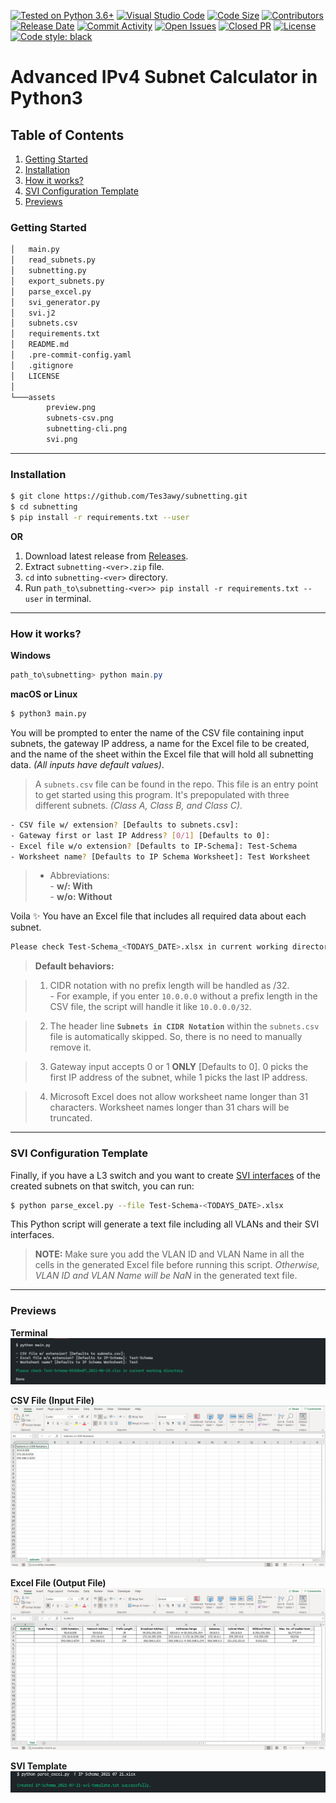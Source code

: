 [![Tested on Python 3.6+](https://img.shields.io/badge/Python%203.6+-blue.svg?logo=python&logoColor=white)](https://www.python.org/downloads)
[![Visual Studio Code](https://img.shields.io/badge/1.57.1-blue.svg?logo=visual-studio-code)](https://code.visualstudio.com/)
[![Code Size](https://img.shields.io/github/languages/code-size/Tes3awy/subnetting?color=green)](https://github.com/Tes3awy/subnetting)
[![Contributors](https://img.shields.io/github/contributors/Tes3awy/subnetting)](https://github.com/Tes3awy/subnetting/graphs/contributors)
[![Release Date](https://img.shields.io/github/release-date/Tes3awy/subnetting)](https://github.com/Tes3awy/subnetting/releases)
[![Commit Activity](https://img.shields.io/github/commit-activity/m/Tes3awy/subnetting)](https://github.com/Tes3awy/subnetting/commits/main)
[![Open Issues](https://img.shields.io/github/issues/Tes3awy/subnetting)](https://github.com/Tes3awy/subnetting/issues)
[![Closed PR](https://img.shields.io/github/issues-pr-closed/Tes3awy/subnetting)](https://github.com/Tes3awy/subnetting/pulls?q=is%3Apr+is%3Aclosed)
[![License](https://img.shields.io/github/license/Tes3awy/subnetting)](https://github.com/Tes3awy/subnetting/blob/main/LICENSE)
[![Code style: black](https://img.shields.io/badge/code%20style-black-000000.svg)](https://github.com/psf/black)

# Advanced IPv4 Subnet Calculator in Python3

## Table of Contents

1. [Getting Started](#getting-started)
2. [Installation](#installation)
3. [How it works?](#how-it-works)
4. [SVI Configuration Template](#svi-configuration-template)
5. [Previews](#previews)

### Getting Started

```bash
│   main.py
│   read_subnets.py
│   subnetting.py
│   export_subnets.py
│   parse_excel.py
│   svi_generator.py
│   svi.j2
│   subnets.csv
│   requirements.txt
│   README.md
│   .pre-commit-config.yaml
│   .gitignore
│   LICENSE
│
└───assets
        preview.png
        subnets-csv.png
        subnetting-cli.png
        svi.png
```

---

### Installation

```bash
$ git clone https://github.com/Tes3awy/subnetting.git
$ cd subnetting
$ pip install -r requirements.txt --user
```

**OR**

1. Download latest release from [Releases](https://github.com/Tes3awy/subnetting/releases/).
2. Extract `subnetting-<ver>.zip` file.
3. `cd` into `subnetting-<ver>` directory.
4. Run `path_to\subnetting-<ver>> pip install -r requirements.txt --user` in terminal.

---

### How it works?

**Windows**

```powershell
path_to\subnetting> python main.py
```

**macOS or Linux**

```bash
$ python3 main.py
```

You will be prompted to enter the name of the CSV file containing input subnets, the gateway IP address, a name for the Excel file to be created, and the name of the sheet within the Excel file that will hold all subnetting data. _(All inputs have default values)_.

> A `subnets.csv` file can be found in the repo. This file is an entry point to get started using this program. It's prepopulated with three different subnets. _(Class A, Class B, and Class C)_.

```bash
- CSV file w/ extension? [Defaults to subnets.csv]:
- Gateway first or last IP Address? [0/1] [Defaults to 0]:
- Excel file w/o extension? [Defaults to IP-Schema]: Test-Schema
- Worksheet name? [Defaults to IP Schema Worksheet]: Test Worksheet
```

> - Abbreviations: <br /> - **w/: With** <br /> - **w/o: Without**

Voila :sparkles: You have an Excel file that includes all required data about each subnet.

```bash
Please check Test-Schema_<TODAYS_DATE>.xlsx in current working directory.
```

> **Default behaviors:**

> 1. CIDR notation with no prefix length will be handled as /32. <br /> - For example, if you enter `10.0.0.0` without a prefix length in the CSV file, the script will handle it like `10.0.0.0/32`.

> 2. The header line **`Subnets in CIDR Notation`** within the `subnets.csv` file is automatically skipped. So, there is no need to manually remove it.

> 3. Gateway input accepts 0 or 1 **ONLY** [Defaults to 0]. 0 picks the first IP address of the subnet, while 1 picks the last IP address.

> 4. Microsoft Excel does not allow worksheet name longer than 31 characters. Worksheet names longer than 31 chars will be truncated.

---

### SVI Configuration Template

Finally, if you have a L3 switch and you want to create [SVI interfaces](https://en.wikipedia.org/wiki/Switch_virtual_interface) of the created subnets on that switch, you can run:

```bash
$ python parse_excel.py --file Test-Schema-<TODAYS_DATE>.xlsx
```

This Python script will generate a text file including all VLANs and their SVI interfaces.

> **NOTE:** Make sure you add the VLAN ID and VLAN Name in all the cells in the generated Excel file before running this script. _Otherwise, VLAN ID and VLAN Name will be NaN_ in the generated text file.

---

### Previews

**Terminal**
![Python CLI](assets/subnetting-cli.png)

**CSV File (Input File)**
![CSV File](assets/subnets-csv.png)

**Excel File (Output File)**
![Excel Preview](assets/preview.png)

**SVI Template**
![SVI CLI](assets/svi.png)
